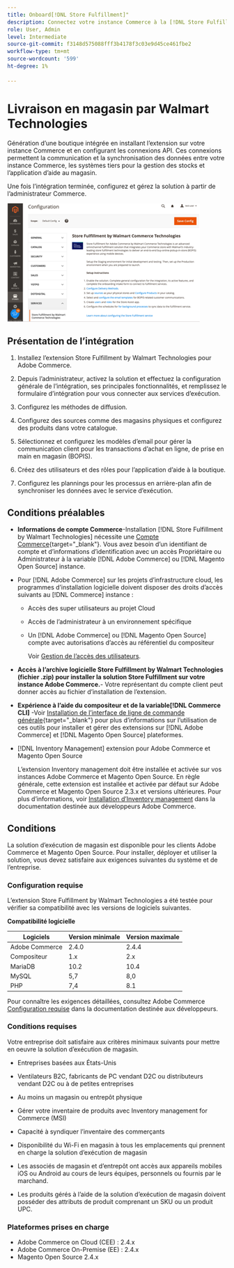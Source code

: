 ```yaml
---
title: Onboard[!DNL Store Fulfillment]"
description: Connectez votre instance Commerce à la [!DNL Store Fulfillment Manager] en suivant quelques étapes d’intégration.
role: User, Admin
level: Intermediate
source-git-commit: f3148d575088fff3b4178f3c03e9d45ce461fbe2
workflow-type: tm+mt
source-wordcount: '599'
ht-degree: 1%

---
```



# Livraison en magasin par Walmart Technologies

Génération d’une boutique intégrée en installant l’extension sur votre instance Commerce et en configurant les connexions API. Ces connexions permettent la communication et la synchronisation des données entre votre instance Commerce, les systèmes tiers pour la gestion des stocks et l’application d’aide au magasin.

Une fois l’intégration terminée, configurez et gérez la solution à partir de l’administrateur Commerce.

![[!DNL Store Fulfillment Service] configuration dans la vue Admin](assets/store-fulfillment-admin-home.png)

## Présentation de l’intégration

1. Installez l’extension Store Fulfillment by Walmart Technologies pour Adobe Commerce.

1. Depuis l’administrateur, activez la solution et effectuez la configuration générale de l’intégration, ses principales fonctionnalités, et remplissez le formulaire d’intégration pour vous connecter aux services d’exécution.

1. Configurez les méthodes de diffusion.

1. Configurez des sources comme des magasins physiques et configurez des produits dans votre catalogue.

1. Sélectionnez et configurez les modèles d’email pour gérer la communication client pour les transactions d’achat en ligne, de prise en main en magasin (BOPIS).

1. Créez des utilisateurs et des rôles pour l’application d’aide à la boutique.

1. Configurez les plannings pour les processus en arrière-plan afin de synchroniser les données avec le service d’exécution.

## Conditions préalables

* **Informations de compte Commerce**-Installation [!DNL Store Fulfillment by Walmart Technologies] nécessite une [Compte Commerce](https://docs.magento.com/user-guide/magento/magento-account.html){target=&quot;_blank&quot;}. Vous avez besoin d’un identifiant de compte et d’informations d’identification avec un accès Propriétaire ou Administrateur à la variable [!DNL Adobe Commerce] ou [!DNL Magento Open Source] instance.

* Pour [!DNL Adobe Commerce] sur les projets d’infrastructure cloud, les programmes d’installation logicielle doivent disposer des droits d’accès suivants au [!DNL Commerce] instance :

   * Accès des super utilisateurs au projet Cloud
   * Accès de l’administrateur à un environnement spécifique
   * Un [!DNL Adobe Commerce] ou [!DNL Magento Open Source] compte avec autorisations d’accès au référentiel du compositeur

      Voir [Gestion de l’accès des utilisateurs](https://devdocs.magento.com/cloud/project/user-admin.html).

* **Accès à l’archive logicielle Store Fulfillment by Walmart Technologies (fichier .zip) pour installer la solution Store Fulfillment sur votre instance Adobe Commerce.**- Votre représentant du compte client peut donner accès au fichier d’installation de l’extension.

* **Expérience à l’aide du compositeur et de la variable[!DNL Commerce CLI]** -Voir [Installation de l’interface de ligne de commande générale](https://devdocs.magento.com/extensions/install/){target=&quot;_blank&quot;} pour plus d’informations sur l’utilisation de ces outils pour installer et gérer des extensions sur [!DNL Adobe Commerce] et [!DNL Magento Open Source] plateformes.

* [!DNL Inventory Management] extension pour Adobe Commerce et Magento Open Source

   L’extension Inventory management doit être installée et activée sur vos instances Adobe Commerce et Magento Open Source. En règle générale, cette extension est installée et activée par défaut sur Adobe Commerce et Magento Open Source 2.3.x et versions ultérieures. Pour plus d’informations, voir [Installation d’Inventory management](https://devdocs.magento.com/extensions/inventory-management/) dans la documentation destinée aux développeurs Adobe Commerce.

## Conditions

La solution d’exécution de magasin est disponible pour les clients Adobe Commerce et Magento Open Source. Pour installer, déployer et utiliser la solution, vous devez satisfaire aux exigences suivantes du système et de l’entreprise.

### Configuration requise

L’extension Store Fulfillment by Walmart Technologies a été testée pour vérifier sa compatibilité avec les versions de logiciels suivantes.

**Compatibilité logicielle**

| **Logiciels** | **Version minimale** | **Version maximale** |
|----------------|---------------------|---------------------|
| Adobe Commerce | 2.4.0 | 2.4.4 |
| Compositeur | 1.x | 2.x |
| MariaDB | 10.2 | 10.4 |
| MySQL | 5,7 | 8,0 |
| PHP | 7,4 | 8.1 |

Pour connaître les exigences détaillées, consultez Adobe Commerce [Configuration requise](https://devdocs.magento.com/guides/v2.4/install-gde/system-requirements.html) dans la documentation destinée aux développeurs.

### Conditions requises

Votre entreprise doit satisfaire aux critères minimaux suivants pour mettre en oeuvre la solution d’exécution de magasin.

* Entreprises basées aux États-Unis

* Ventilateurs B2C, fabricants de PC vendant D2C ou distributeurs vendant D2C ou à de petites entreprises

* Au moins un magasin ou entrepôt physique

* Gérer votre inventaire de produits avec Inventory management for Commerce (MSI)

* Capacité à syndiquer l’inventaire des commerçants

* Disponibilité du Wi-Fi en magasin à tous les emplacements qui prennent en charge la solution d’exécution de magasin

* Les associés de magasin et d’entrepôt ont accès aux appareils mobiles iOS ou Android au cours de leurs équipes, personnels ou fournis par le marchand.

* Les produits gérés à l’aide de la solution d’exécution de magasin doivent posséder des attributs de produit comprenant un SKU ou un produit UPC.

### Plateformes prises en charge

* Adobe Commerce on Cloud (CEE) : 2.4.x
* Adobe Commerce On-Premise (EE) : 2.4.x
* Magento Open Source 2.4.x
